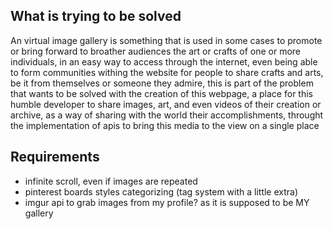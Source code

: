 ## What is trying to be solved

An virtual image gallery is something that is used in some cases to promote or bring forward to broather audiences the art or crafts of one or more individuals, in an easy way to access through the internet, even being able to form communities withing the website for people to share crafts and arts, be it from themselves or someone they admire, this is part of the problem that wants to be solved with the creation of this webpage, a place for this humble developer to share images, art, and even videos of their creation or archive, as a way of sharing with the world their accomplishments, throught the implementation of apis to bring this media to the view on a single place

## Requirements

+ infinite scroll, even if images are repeated
+ pinterest boards styles categorizing (tag system with a little extra)
+ imgur api to grab images from my profile? as it is supposed to be MY gallery

